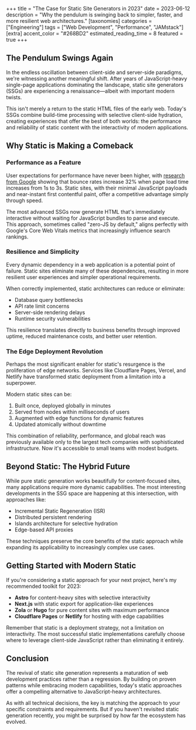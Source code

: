 +++
title = "The Case for Static Site Generators in 2023"
date = 2023-06-12
description = "Why the pendulum is swinging back to simpler, faster, and more resilient web architectures."
[taxonomies]
categories = ["Engineering"]
tags = ["Web Development", "Performance", "JAMstack"]
[extra]
accent_color = "#268BD2"
estimated_reading_time = 8
featured = true
+++

## The Pendulum Swings Again

In the endless oscillation between client-side and server-side paradigms, we're witnessing another meaningful shift. After years of JavaScript-heavy single-page applications dominating the landscape, static site generators (SSGs) are experiencing a renaissance—albeit with important modern twists.

This isn't merely a return to the static HTML files of the early web. Today's SSGs combine build-time processing with selective client-side hydration, creating experiences that offer the best of both worlds: the performance and reliability of static content with the interactivity of modern applications.

## Why Static is Making a Comeback

### Performance as a Feature

User expectations for performance have never been higher, with [research from Google](https://web.dev/vitals/) showing that bounce rates increase 32% when page load time increases from 1s to 3s. Static sites, with their minimal JavaScript payloads and near-instant first contentful paint, offer a competitive advantage simply through speed.

The most advanced SSGs now generate HTML that's immediately interactive without waiting for JavaScript bundles to parse and execute. This approach, sometimes called "zero-JS by default," aligns perfectly with Google's Core Web Vitals metrics that increasingly influence search rankings.

### Resilience and Simplicity

Every dynamic dependency in a web application is a potential point of failure. Static sites eliminate many of these dependencies, resulting in more resilient user experiences and simpler operational requirements.

When correctly implemented, static architectures can reduce or eliminate:

- Database query bottlenecks
- API rate limit concerns
- Server-side rendering delays
- Runtime security vulnerabilities

This resilience translates directly to business benefits through improved uptime, reduced maintenance costs, and better user retention.

### The Edge Deployment Revolution

Perhaps the most significant enabler for static's resurgence is the proliferation of edge networks. Services like Cloudflare Pages, Vercel, and Netlify have transformed static deployment from a limitation into a superpower.

Modern static sites can be:

1. Built once, deployed globally in minutes
2. Served from nodes within milliseconds of users
3. Augmented with edge functions for dynamic features
4. Updated atomically without downtime

This combination of reliability, performance, and global reach was previously available only to the largest tech companies with sophisticated infrastructure. Now it's accessible to small teams with modest budgets.

## Beyond Static: The Hybrid Future

While pure static generation works beautifully for content-focused sites, many applications require more dynamic capabilities. The most interesting developments in the SSG space are happening at this intersection, with approaches like:

- Incremental Static Regeneration (ISR)
- Distributed persistent rendering
- Islands architecture for selective hydration
- Edge-based API proxies

These techniques preserve the core benefits of the static approach while expanding its applicability to increasingly complex use cases.

## Getting Started with Modern Static

If you're considering a static approach for your next project, here's my recommended toolkit for 2023:

- **Astro** for content-heavy sites with selective interactivity
- **Next.js** with static export for application-like experiences
- **Zola** or **Hugo** for pure content sites with maximum performance
- **Cloudflare Pages** or **Netlify** for hosting with edge capabilities

Remember that static is a deployment strategy, not a limitation on interactivity. The most successful static implementations carefully choose where to leverage client-side JavaScript rather than eliminating it entirely.

## Conclusion

The revival of static site generation represents a maturation of web development practices rather than a regression. By building on proven patterns while embracing modern capabilities, today's static approaches offer a compelling alternative to JavaScript-heavy architectures.

As with all technical decisions, the key is matching the approach to your specific constraints and requirements. But if you haven't revisited static generation recently, you might be surprised by how far the ecosystem has evolved.

